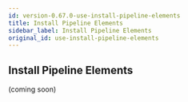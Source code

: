 ```yaml
---
id: version-0.67.0-use-install-pipeline-elements
title: Install Pipeline Elements
sidebar_label: Install Pipeline Elements
original_id: use-install-pipeline-elements
---
```


## Install Pipeline Elements

(coming soon)
